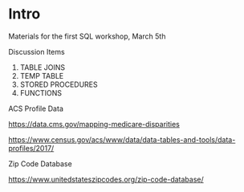 # Intro

Materials for the first SQL workshop, March 5th

Discussion Items
1. TABLE JOINS
2. TEMP TABLE
3. STORED PROCEDURES
4. FUNCTIONS

ACS Profile Data

https://data.cms.gov/mapping-medicare-disparities

https://www.census.gov/acs/www/data/data-tables-and-tools/data-profiles/2017/

Zip Code Database

https://www.unitedstateszipcodes.org/zip-code-database/
